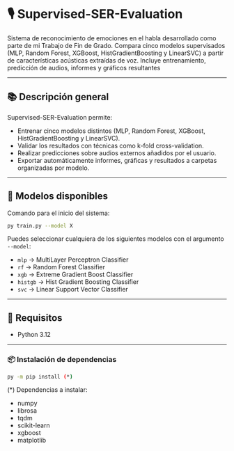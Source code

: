 # 🎙️ Supervised-SER-Evaluation
Sistema de reconocimiento de emociones en el habla desarrollado como parte de mi Trabajo de Fin de Grado. Compara cinco modelos supervisados (MLP, Random Forest, XGBoost, HistGradientBoosting y LinearSVC) a partir de características acústicas extraídas de voz. Incluye entrenamiento, predicción de audios, informes y gráficos resultantes

---

## 📚 Descripción general

Supervised-SER-Evaluation permite:

- Entrenar cinco modelos distintos (MLP, Random Forest, XGBoost, HistGradientBoosting y LinearSVC).
- Validar los resultados con técnicas como k-fold cross-validation.
- Realizar predicciones sobre audios externos añadidos por el usuario.
- Exportar automáticamente informes, gráficas y resultados a carpetas organizadas por modelo.

---

## 🧠 Modelos disponibles

Comando para el inicio del sistema: 
```bash
py train.py --model X
```

Puedes seleccionar cualquiera de los siguientes modelos con el argumento `--model`:

- `mlp` → MultiLayer Perceptron Classifier
- `rf` → Random Forest Classifier
- `xgb` → Extreme Gradient Boost Classifier
- `histgb` → Hist Gradient Boosting Classifier
- `svc` → Linear Support Vector Classifier

---

## 🧾 Requisitos

- Python 3.12

---

### 📦 Instalación de dependencias

```bash
py -m pip install (*)
```

(*) Dependencias a instalar:
- numpy
- librosa
- tqdm
- scikit-learn
- xgboost
- matplotlib
